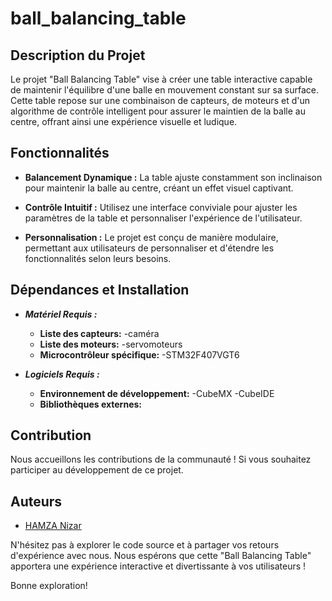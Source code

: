 # ball_balancing_table

## Description du Projet

Le projet "Ball Balancing Table" vise à créer une table interactive capable de maintenir l'équilibre d'une balle en mouvement constant sur sa surface.
Cette table repose sur une combinaison de capteurs, de moteurs et d'un algorithme de contrôle intelligent pour assurer le maintien de la balle au centre, 
offrant ainsi une expérience visuelle et ludique.

## Fonctionnalités

- **Balancement Dynamique :** 
	La table ajuste constamment son inclinaison pour maintenir la balle au centre, créant un effet visuel captivant.
  
- **Contrôle Intuitif :** 
	Utilisez une interface conviviale pour ajuster les paramètres de la table et personnaliser l'expérience de l'utilisateur.

- **Personnalisation :** 
	Le projet est conçu de manière modulaire, permettant aux utilisateurs de personnaliser et d'étendre les fonctionnalités selon leurs besoins.

## Dépendances et Installation

- ***Matériel Requis :***
  - **Liste des capteurs:**
	-caméra
  - **Liste des moteurs:**
	-servomoteurs
  - **Microcontrôleur spécifique:**
	-STM32F407VGT6

- ***Logiciels Requis :***
  - **Environnement de développement:**
	-CubeMX
	-CubeIDE
  - **Bibliothèques externes:**

## Contribution

Nous accueillons les contributions de la communauté ! Si vous souhaitez participer au développement de ce projet.

## Auteurs

- [HAMZA Nizar](https://github.com/nizarhamza)


N'hésitez pas à explorer le code source et à partager vos retours d'expérience avec nous. Nous espérons que cette "Ball Balancing Table" apportera une expérience interactive et divertissante à vos utilisateurs !

Bonne exploration!

